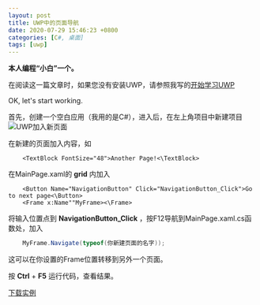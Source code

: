 ```yaml
---
layout: post
title: UWP中的页面导航
date: 2020-07-29 15:46:23 +0800
categories: [C#, 桌面]
tags: [uwp]
---
```

**本人编程“小白”一个。**

在阅读这一篇文章时，如果您没有安装UWP，请参照我写的[开始学习UWP](https://laipuran.github.io/2020/05/21/Start-to-learn-uwp.html)

OK, let's start working.

首先，创建一个空白应用（我用的是C#），进入后，在左上角项目中新建项目
![UWP加入新页面](https://laipuran.github.io/blog-img/UWP%E5%8A%A0%E5%85%A5%E6%96%B0%E9%A1%B5%E9%9D%A2.png)

在新建的页面加入内容，如
```xaml
    <TextBlock FontSize="48">Another Page!<\TextBlock>
```

在MainPage.xaml的 **grid** 内加入
```xaml
    <Button Name="NavigationButton" Click="NavigationButton_Click">Go to next page<\Button>
    <Frame x:Name""MyFrame><\Frame>
```

将输入位置点到 **NavigationButton_Click** ，按F12导航到MainPage.xaml.cs函数处，加入
```cs
    MyFrame.Navigate(typeof(你新建页面的名字));
```
这可以在你设置的Frame位置转移到另外一个页面。

按 **Ctrl** + **F5** 运行代码，查看结果。

[下载实例](https://laipuran.github.io/blog-img/Navigate.rar)

<script src="https://utteranc.es/client.js"
        repo="laipuran/laipuran.github.io"
        issue-term="title"
        label="💬Comment"
        theme="github-dark"
        crossorigin="anonymous"
        async>
</script>
